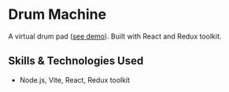 # Drum Machine
A virtual drum pad ([see demo](https://taupe-yeot-65a7e1.netlify.app/)). Built with React and Redux toolkit.

## Skills & Technologies Used

- Node.js, Vite, React, Redux toolkit
